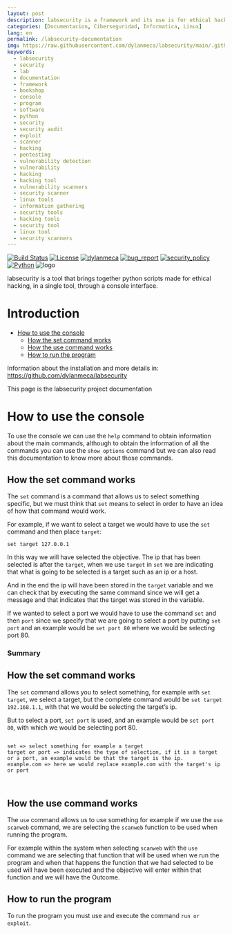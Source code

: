 ```yaml
---
layout: post
description: labsecurity is a framework and its use is for ethical hacking and computer security
categories: [Documentacion, Ciberseguridad, Informatica, Linux]
lang: en
permalink: /labsecurity-documentation
img: https://raw.githubusercontent.com/dylanmeca/labsecurity/main/.github/icon.jpg
keywords:
  - labsecurity
  - security
  - lab
  - documentation
  - framework
  - bookshop
  - console
  - program
  - software
  - python
  - security
  - security audit
  - exploit
  - scanner
  - hacking
  - pentesting
  - vulnerability detection
  - vulnerability
  - hacking
  - hacking tool
  - vulnerability scanners
  - security scanner
  - linux tools
  - information gathering
  - security tools
  - hacking tools
  - security tool
  - linux tool
  - security scanners
---
```


[![Build Status](https://img.shields.io/github/stars/dylanmeca/labsecurity.svg)](https://github.com/dylanmeca/labsecurity)
[![License](https://img.shields.io/github/license/dylanmeca/labsecurity.svg)](https://github.com/dylanmeca/labsecurity/blob/main/LICENSE)
[![dylanmeca](https://img.shields.io/badge/author-dylanmeca-green.svg)](https://github.com/dylanmeca)
[![bug_report](https://img.shields.io/badge/bug-report-red.svg)](https://github.com/dylanmeca/labsecurity/blob/main/.github/ISSUE_TEMPLATE/bug_report.md)
[![security_policy](https://img.shields.io/badge/security-policy-cyan.svg)](https://github.com/meca/labsecurity/blob/main/.github/SECURITY.md)
[![Python](https://img.shields.io/badge/language-Python%20-yellow.svg)](https://www.python.org)
![logo](https://raw.githubusercontent.com/dylanmeca/labsecurity/main/.github/icon.jpg)

<p>labsecurity is a tool that brings together python scripts made for ethical hacking, in a single tool, through a console interface.</p>

<h1 id="introduction">Introduction</h1>

<ul>
  <li><a href="#how-to-use-the-console">How to use the console</a>
    <ul>
      <li><a href="#how-the-set-command-works">How the set command works</a></li>
      <li><a href="#how-the-use-command-works">How the use command works</a></li>
      <li><a href="#how-to-run-the-program">How to run the program</a></li>
    </ul>
  </li>
</ul>

<p>Information about the installation and more details in: <a href="https://github.com/dylanmeca/labsecurity">https://github.com/dylanmeca/labsecurity</a></p>

<p>This page is the labsecurity project documentation</p>

<h1 id="how-to-use-the-console">How to use the console</h1>

<p>To use the console we can use the <code class="language-plaintext highlighter-rouge">help</code> command to obtain information about the main commands, although to obtain the information of all the commands you can use the <code class="language-plaintext highlighter-rouge">show options</code> command but we can also read this documentation to know more about those commands.</p>

<h2 id="how-the-set-command-works">How the set command works</h2>


The ```set``` command is a command that allows us to select something specific, but we must think that ```set``` means to select in order to have an idea of how that command would work.

For example, if we want to select a target we would have to use the ```set``` command and then place ```target```:

```shell
set target 127.0.0.1
```

In this way we will have selected the objective. The ip that has been selected is after the ```target```, when we use ```target``` in ```set``` we are indicating that what is going to be selected is a target such as an ip or a host.

And in the end the ip will have been stored in the ```target``` variable and we can check that by executing the same command since we will get a message and that indicates that the target was stored in the variable.

If we wanted to select a port we would have to use the command ```set``` and then ```port``` since we specify that we are going to select a port by putting ```set port``` and an example would be ```set port 80``` where we would be selecting port 80.

### Summary

<h2 id="how-the-set-command-works">How the set command works</h2>

<p>The <code class="language-plaintext highlighter-rouge">set</code> command allows you to select something, for example with <code class="language-plaintext highlighter-rouge">set target</code>, we select a target, but the complete command would be <code class="language-plaintext highlighter-rouge">set target 192.168.1.1</code>, with that we would be selecting the target’s ip.</p>

<p>But to select a port, <code class="language-plaintext highlighter-rouge">set port</code> is used, and an example would be <code class="language-plaintext highlighter-rouge">set port 80</code>, with which we would be selecting port 80.</p>

<div class="language-plaintext highlighter-rouge"><div class="highlight"><pre class="highlight"><code>
set =&gt; select something for example a target
target or port =&gt; indicates the type of selection, if it is a target or a port, an example would be that the target is the ip.
example.com =&gt; here we would replace example.com with the target's ip or port

</code></pre></div></div>

<h2 id="how-the-use-command-works">How the use command works</h2>

<p>The <code class="language-plaintext highlighter-rouge">use</code> command allows us to use something for example if we use the <code class="language-plaintext highlighter-rouge">use scanweb</code> command, we are selecting the <code class="language-plaintext highlighter-rouge">scanweb</code> function to be used when running the program.</p>

<p>For example within the system when selecting <code class="language-plaintext highlighter-rouge">scanweb</code> with the <code class="language-plaintext highlighter-rouge">use</code> command we are selecting that function that will be used when we run the program and when that happens the function that we had selected to be used will have been executed and the objective will enter within that function and we will have the Outcome.</p>

<h2 id="how-to-run-the-program">How to run the program</h2>

<p>To run the program you must use and execute the command <code class="language-plaintext highlighter-rouge">run or exploit</code>.</p>

